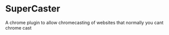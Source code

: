 # SuperCaster
A chrome plugin to allow chromecasting of websites that normally you cant chrome cast
